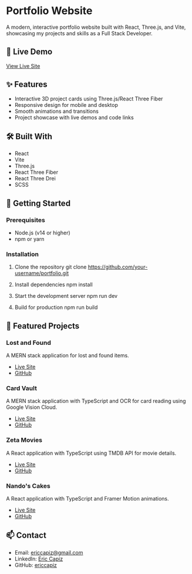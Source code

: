 # Portfolio Website

A modern, interactive portfolio website built with React, Three.js, and Vite, showcasing my projects and skills as a Full Stack Developer.

## 🚀 Live Demo

[View Live Site](your-deployed-site-url)

## ✨ Features

- Interactive 3D project cards using Three.js/React Three Fiber
- Responsive design for mobile and desktop
- Smooth animations and transitions
- Project showcase with live demos and code links

## 🛠️ Built With

- React
- Vite
- Three.js
- React Three Fiber
- React Three Drei
- SCSS

## 🚀 Getting Started

### Prerequisites

- Node.js (v14 or higher)
- npm or yarn

### Installation

1. Clone the repository
   git clone https://github.com/your-username/portfolio.git

2. Install dependencies
   npm install

3. Start the development server
   npm run dev

4. Build for production
   npm run build

## 📱 Featured Projects

### Lost and Found

A MERN stack application for lost and found items.

- [Live Site](https://lost-and-found-rosy.vercel.app/)
- [GitHub](https://github.com/ericcapiz/lost-and-found)

### Card Vault

A MERN stack application with TypeScript and OCR for card reading using Google Vision Cloud.

- [Live Site](https://card-vault-app.vercel.app/)
- [GitHub](https://github.com/ericcapiz/card-vault)

### Zeta Movies

A React application with TypeScript using TMDB API for movie details.

- [Live Site](https://zeta-movies.vercel.app/)
- [GitHub](https://github.com/ericcapiz/zeta-movies)

### Nando's Cakes

A React application with TypeScript and Framer Motion animations.

- [Live Site](https://nandos-cakes.vercel.app/)
- [GitHub](https://github.com/ericcapiz/nandos_cakes)

## 📫 Contact

- Email: ericcapiz@gmail.com
- LinkedIn: [Eric Capiz](https://www.linkedin.com/in/eric-capiz/)
- GitHub: [ericcapiz](https://github.com/ericcapiz)
